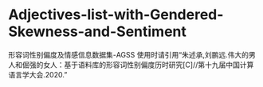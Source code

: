 # Adjectives-list-with-Gendered-Skewness-and-Sentiment
形容词性别偏度及情感信息数据集-AGSS
使用时请引用“朱述承,刘鹏远.伟大的男人和倔强的女人：基于语料库的形容词性别偏度历时研究[C]//第十九届中国计算语言学大会.2020.”
